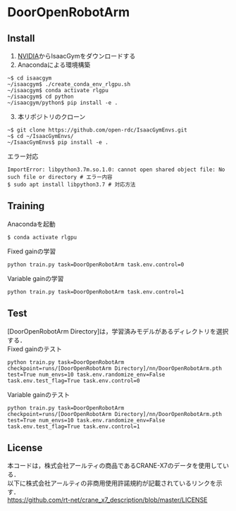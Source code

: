 # DoorOpenRobotArm


## Install
1. [NVIDIA](https://developer.nvidia.com/isaac-gym)からIsaacGymをダウンロードする  
2. Anacondaによる環境構築
```
~$ cd isaacgym
~/isaacgym$ ./create_conda_env_rlgpu.sh 
~/isaacgym$ conda activate rlgpu 
~/isaacgym$ cd python
~/isaacgym/python$ pip install -e . 
```
3. 本リポジトリのクローン
```
~$ git clone https://github.com/open-rdc/IsaacGymEnvs.git
~$ cd ~/IsaacGymEnvs/
~/IsaacGymEnvs$ pip install -e .
```
エラー対応
```
ImportError: libpython3.7m.so.1.0: cannot open shared object file: No such file or directory # エラー内容
$ sudo apt install libpython3.7 # 対応方法
```  

## Training
Anacondaを起動
```
$ conda activate rlgpu
```
Fixed gainの学習
```
python train.py task=DoorOpenRobotArm task.env.control=0
```
Variable gainの学習
```
python train.py task=DoorOpenRobotArm task.env.control=1
```


## Test
[DoorOpenRobotArm Directory]は，学習済みモデルがあるディレクトリを選択する．  
Fixed gainのテスト
```
python train.py task=DoorOpenRobotArm checkpoint=runs/[DoorOpenRobotArm Directory]/nn/DoorOpenRobotArm.pth test=True num_envs=10 task.env.randomize_env=False task.env.test_flag=True task.env.control=0
```
Variable gainのテスト
```
python train.py task=DoorOpenRobotArm checkpoint=runs/[DoorOpenRobotArm Directory]/nn/DoorOpenRobotArm.pth test=True num_envs=10 task.env.randomize_env=False task.env.test_flag=True task.env.control=1
```

## License
本コードは，株式会社アールティの商品であるCRANE-X7のデータを使用している．  
以下に株式会社アールティの非商用使用許諾規約が記載されているリンクを示す．  
https://github.com/rt-net/crane_x7_description/blob/master/LICENSE
